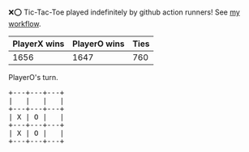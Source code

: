 :x::o: Tic-Tac-Toe played indefinitely by github action runners! See [my workflow](.github/workflows/play.yaml).

|PlayerX wins|PlayerO wins|Ties|
|-|-|-|
|1656|1647|760|

PlayerO's turn.

<pre>
+---+---+---+
|   |   |   |
+---+---+---+
| X | O |   |
+---+---+---+
| X | O |   |
+---+---+---+
</pre>